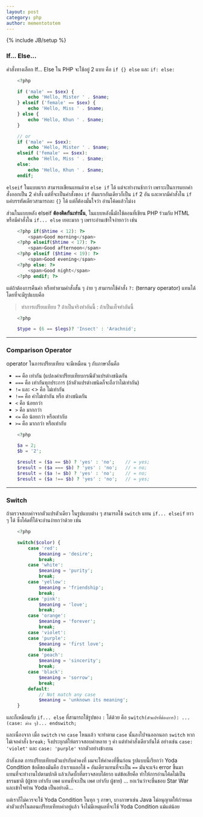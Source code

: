 ```yaml
---
layout: post
category: php
author: mementototem
---
```

{% include JB/setup %}

### If... Else...

คำสั่งทางเลือก If... Else ใน PHP จะใช้อยู่ 2 แบบ คือ `if {} else` และ `if: else:`

```php
    <?php

    if ('male' == $sex) {
        echo 'Hello, Mister ' . $name;
    } elseif ('female' == $sex) {
        echo 'Hello, Miss ' . $name;
    } else {
        echo 'Hello, Khun ' . $name;
    }

    // or
    if ('male' == $sex):
        echo 'Hello, Mister ' . $name;
    elseif ('female' == $sex):
        echo 'Hello, Miss ' . $name;
    else:
        echo 'Hello, Khun ' . $name;
    endif;
```


`elseif` ในแบบแรก สามารถเขียนแทนด้วย `else if` ได้ แต่จะทำงานช้ากว่า เพราะเป็นการแยกคำสั่งออกเป็น 2 คำสั่ง แต่ที่จะเป็นคำสั่งของ `if` อันแรกอันเดียวก็เป็น `if` 2 อัน และหากมีคำสั่งใน `if` แค่บรรทัดเดียวสามารถละ `{}` ได้ แต่ก็ต้องมั่นใจว่า อ่านโค้ดแล้วไม่งง

ส่วนในแบบหลัง elseif **ต้องติดกันเท่านั้น**, ในแบบหลังนี้มักใช้ตอนที่เขียน PHP ร่วมกับ HTML หรือมีคำสั่งใน `if... else` เยอะมาก ๆ เพราะอ่านเข้าใจง่ายกว่า เช่น

```php
    <?php if($htime < 12): ?>
        <span>Good morning</span>
    <?php elseif($htime < 17): ?>
        <span>Good afternoon</span>
    <?php elseif ($htime < 19): ?>
        <span>Good evening</span>
    <?php else: ?>
        <span>Good night</span>
    <?php endif; ?>
```

แต่ถ้าต้องการคืนค่า หรือทำตามคำสั่งสั้น ๆ ง่าย ๆ สามารถใช้คำสั่ง `?:` (ternary operator) แทนได้ โดยที่จะมีรูปแบบคือ

>   ทำการเปรียบเทียบ ? ถ้าเป็นจริงทำอันนี้ : ถ้าเป็นเท็จทำอันนี้

```php
    <?php

    $type = (6 == $legs)? 'Insect' : 'Arachnid';
```

---

### Comparison Operator

operator ในการเปรียบเทียบ จะมีเหมือน ๆ กับภาษาอื่นคือ

- `==` คือ เท่ากัน (แปลงค่าเปรียบเทียบกรณีตัวแปรต่างชนิดกัน
- `===` คือ เท่ากันทุกประการ (ถ้าตัวแปรต่างชนิดก็จะถือว่าไม่เท่ากัน)
- `!=` และ <> คือ ไม่เท่ากัน
- `!==` คือ ค่าไม่เท่ากัน หรือ ต่างชนิดกัน
- `<` คือ น้อยกว่า
- `>` คือ มากกว่า
- `<=` คือ น้อยกว่า หรือเท่ากับ
- `>=` คือ มากกว่า หรือเท่ากับ

```php
    <?php

    $a = 2;
    $b = '2';

    $result = ($a == $b) ? 'yes' : 'no';    // = yes;
    $result = ($a === $b) ? 'yes' : 'no';   // = no;
    $result = ($a != $b) ? 'yes' : 'no';    // = no;
    $result = ($a !== $b) ? 'yes' : 'no';   // = yes;
```

---

### Switch

ถ้าตรวจสอบค่าจากตัวแปรตัวเดียว ในรูปแบบต่าง ๆ สามารถใช้ `switch` แทน `if... elseif` ยาว ๆ ได้ ซึ่งโค้ดที่ได้จะอ่านง่ายกว่าด้วย เช่น

```php
    <?php

    switch($color) {
        case 'red':
            $meaning = 'desire';
            break;
        case 'white':
            $meaning = 'purity';
            break;
        case 'yellow':
            $meaning = 'friendship';
            break;
        case 'pink':
            $meaning = 'love';
            break;
        case 'orange':
            $meaning = 'forever';
            break;
        case 'violet':
        case 'purple':
            $meaning = 'first love';
            break;
        case 'peach':
            $meaning = 'sincerity';
            break;
        case 'black':
            $meaning = 'sorrow';
            break;
        default:
            // Not match any case
            $meaning = 'unknown its meaning';
    }
```

และก็เหมือนกับ `if... else` ที่สามารถใช้รูปของ `:` ได้ด้วย คือ `switch(ตัวแปรที่ต้องการ): ...(case: ต่าง ๆ)... endswitch;`

และเนื่องจาก เมื่อ `switch` เจอ `case` ไหนแล้ว จะทำตาม `case` นั้นลงไปจนออกนอก `switch` หากไม่เจอคำสั่ง `break;` จึงประยุกต์ให้ตรวจสอบค่าหลาย ๆ ค่า แต่ทำคำสั่งเดียวกันได้ อย่างเช่น `case: 'violet'` และ `case: 'purple'` จากตัวอย่างข้างบน

ถ้าสังเกต การเปรียบเทียบตัวแปรกับค่าคงที่ ผมจะให้ค่าคงที่ขึ้นก่อน รูปแบบนี้เรียกว่า Yoda Condition ข้อดีของมันคือ ถ้าเราเผลอใช้ `=` อันเดียวแทนที่จะเป็น `==` มันจะแจ้ง error ขึ้นมา แทนที่จะทำงานไปตามปกติ แล้วเกิดบั๊กที่ตรวจสอบได้ยาก แต่ข้อเสียคือ ทำให้การอ่านโค้ดไม่เป็นธรรมชาติ (ผู้ชาย เท่ากับ เพศ แทนที่จะเป็น เพศ เท่ากับ ผู้ชาย) ... ยกเว้นว่าจะชื่นชอบ Star War และเข้าใจท่าน Yoda เป็นอย่างดี...

แต่เราก็ไม่ควรจะใช้ Yoda Condition ในทุก ๆ ภาษา, บางภาษาเช่น Java ไม่อนุญาตให้กำหนดค่าตัวแปรในตอนเปรียบเทียบค่าอยู่แล้ว จึงไม่มีเหตุผลที่จะใช้ Yoda Condition แม้แต่น้อย
